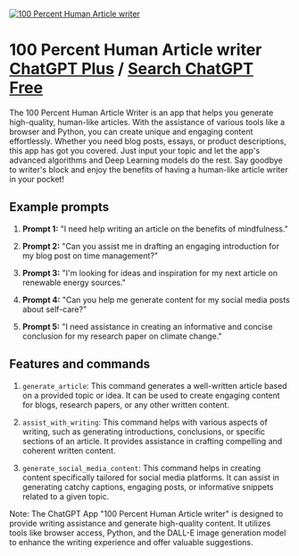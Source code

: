 
[![100 Percent Human Article writer](https://files.oaiusercontent.com/file-Q7oNwAaxQftSUlDA0T5VxTRJ?se=2123-10-13T22%3A53%3A26Z&sp=r&sv=2021-08-06&sr=b&rscc=max-age%3D31536000%2C%20immutable&rscd=attachment%3B%20filename%3Dbathroomremodel.png&sig=WEyjJj5W0pnZsmU3CLdpZPECkSpxbw/N%2B0gpIUJcmRo%3D)](https://chat.openai.com/g/g-C7IQFiXH8-100-percent-human-article-writer)

# 100 Percent Human Article writer [ChatGPT Plus](https://chat.openai.com/g/g-C7IQFiXH8-100-percent-human-article-writer) / [Search ChatGPT Free](https://gptcall.net/index.html#/?search=100%20Percent%20Human%20Article%20writer)

The 100 Percent Human Article Writer is an app that helps you generate high-quality, human-like articles. With the assistance of various tools like a browser and Python, you can create unique and engaging content effortlessly. Whether you need blog posts, essays, or product descriptions, this app has got you covered. Just input your topic and let the app's advanced algorithms and Deep Learning models do the rest. Say goodbye to writer's block and enjoy the benefits of having a human-like article writer in your pocket!

## Example prompts

1. **Prompt 1:** "I need help writing an article on the benefits of mindfulness."

2. **Prompt 2:** "Can you assist me in drafting an engaging introduction for my blog post on time management?"

3. **Prompt 3:** "I'm looking for ideas and inspiration for my next article on renewable energy sources."

4. **Prompt 4:** "Can you help me generate content for my social media posts about self-care?"

5. **Prompt 5:** "I need assistance in creating an informative and concise conclusion for my research paper on climate change."


## Features and commands

1. `generate_article`: This command generates a well-written article based on a provided topic or idea. It can be used to create engaging content for blogs, research papers, or any other written content.

2. `assist_with_writing`: This command helps with various aspects of writing, such as generating introductions, conclusions, or specific sections of an article. It provides assistance in crafting compelling and coherent written content.

3. `generate_social_media_content`: This command helps in creating content specifically tailored for social media platforms. It can assist in generating catchy captions, engaging posts, or informative snippets related to a given topic.

Note: The ChatGPT App "100 Percent Human Article writer" is designed to provide writing assistance and generate high-quality content. It utilizes tools like browser access, Python, and the DALL-E image generation model to enhance the writing experience and offer valuable suggestions.


